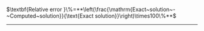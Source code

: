$\textbf{Relative error }\%=**\left(\frac{\mathrm{Exact~solution~-~Computed~solution}}{\text{Exact solution}}\right)\times100\%**$


***
